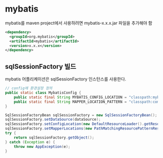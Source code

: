 # mybatis

mybatis를 maven project에서 사용하려면 mybatis-x.x.x.jar 파일을 추가해야 함
```xml
<dependency>
  <groupId>org.mybatis</groupId>
  <artifactId>mybatis</artifactId>
  <version>x.x.x</version>
</dependency>
```
## sqlSessionFactory 빌드
mybatis 어플리케이션은 sqlSessionFactory 인스턴스를 사용한다.

```java
// config에 환경설정 정의
public static class MybatisConfig {
    public static final String MYBATIS_CONFIG_LOCATION = "classpath:mybatis-config.xml";
    public static final String MAPPER_LOCATION_PATTERN = "classpath:com/amp/*.xml";
}

SqlSessionFactoryBean sqlSessionFactory = new SqlSessionFactoryBean();
sqlSessionFactory.setDataSource(dataSource);
sqlSessionFactory.setConfigLocation(new DefaultResourceLoader().getResource(MybatisConfig.MYBATIS_CONFIG_LOCATION));
sqlSessionFactory.setMapperLocations(new PathMatchingResourcePatternResolver().getResources(MybatisConfig.MAPPER_LOCATION_PATTERN));
try {
    return sqlSessionFactory.getObject();
} catch (Exception e) {
    throw new AppException(e);
}
```
